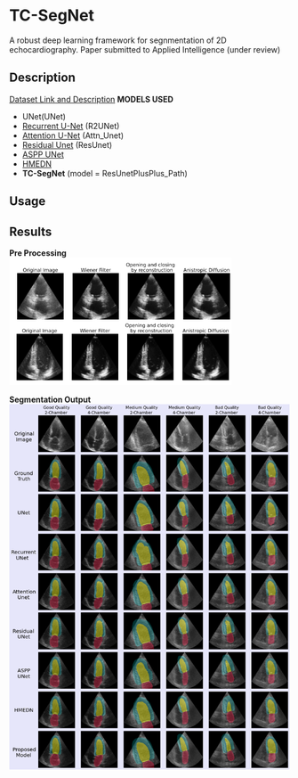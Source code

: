 # TC-SegNet
A robust deep learning framework for segnmentation of 2D echocardiography. Paper submitted to Applied Intelligence (under review)

## Description

[Dataset Link and Description](https://www.creatis.insa-lyon.fr/Challenge/camus/databases.html)
**MODELS USED**
- UNet(UNet)
- [Recurrent U-Net](https://doi.org/10.1109/ICCV.2019.00223) (R2UNet)
- [Attention U-Net](https://arxiv.org/abs/1804.03999) (Attn_Unet)
- [Residual Unet](https://doi.org/10.1109/LGRS.2018.2802944) (ResUnet)
- [ASPP UNet](https://www.sciencedirect.com/science/article/abs/pii/S0925231220303374?via%3Dihub)
- [HMEDN](https://doi.org/10.1109/TIP.2019.2919937)
- **TC-SegNet** (model = ResUnetPlusPlus_Path)

## Usage


## Results
**Pre Processing**<br>
<img src="imgs/preprocess.png" alt="drawing" width="400"/><br>


**Segmentation Output**<br>
<img src="imgs/final_overlay.png" alt="drawing" width="600"/><br>
